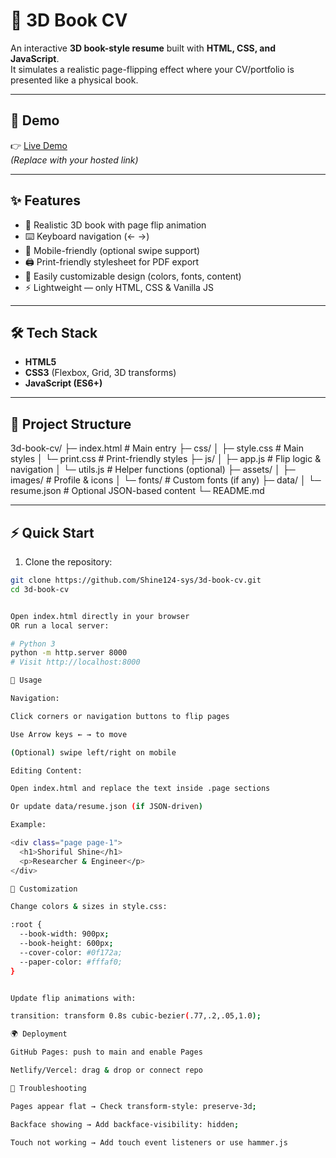 # 📖 3D Book CV

An interactive **3D book-style resume** built with **HTML, CSS, and JavaScript**.  
It simulates a realistic page-flipping effect where your CV/portfolio is presented like a physical book.

---

## 🚀 Demo
👉 [Live Demo](https://your-username.github.io/3d-book-cv/)  
*(Replace with your hosted link)*

---

## ✨ Features
- 📘 Realistic 3D book with page flip animation  
- ⌨️ Keyboard navigation (← →)  
- 📱 Mobile-friendly (optional swipe support)  
- 🖨️ Print-friendly stylesheet for PDF export  
- 🎨 Easily customizable design (colors, fonts, content)  
- ⚡ Lightweight — only HTML, CSS & Vanilla JS  

---

## 🛠️ Tech Stack
- **HTML5**  
- **CSS3** (Flexbox, Grid, 3D transforms)  
- **JavaScript (ES6+)**  

---

## 📂 Project Structure
3d-book-cv/
├─ index.html # Main entry
├─ css/
│ ├─ style.css # Main styles
│ └─ print.css # Print-friendly styles
├─ js/
│ ├─ app.js # Flip logic & navigation
│ └─ utils.js # Helper functions (optional)
├─ assets/
│ ├─ images/ # Profile & icons
│ └─ fonts/ # Custom fonts (if any)
├─ data/
│ └─ resume.json # Optional JSON-based content
└─ README.md


---

## ⚡ Quick Start

1. Clone the repository:
```bash
git clone https://github.com/Shine124-sys/3d-book-cv.git
cd 3d-book-cv


Open index.html directly in your browser
OR run a local server:

# Python 3
python -m http.server 8000
# Visit http://localhost:8000

📝 Usage

Navigation:

Click corners or navigation buttons to flip pages

Use Arrow keys ← → to move

(Optional) swipe left/right on mobile

Editing Content:

Open index.html and replace the text inside .page sections

Or update data/resume.json (if JSON-driven)

Example:

<div class="page page-1">
  <h1>Shoriful Shine</h1>
  <p>Researcher & Engineer</p>
</div>

🎨 Customization

Change colors & sizes in style.css:

:root {
  --book-width: 900px;
  --book-height: 600px;
  --cover-color: #0f172a;
  --paper-color: #fffaf0;
}


Update flip animations with:

transition: transform 0.8s cubic-bezier(.77,.2,.05,1.0);

🌍 Deployment

GitHub Pages: push to main and enable Pages

Netlify/Vercel: drag & drop or connect repo

🔧 Troubleshooting

Pages appear flat → Check transform-style: preserve-3d;

Backface showing → Add backface-visibility: hidden;

Touch not working → Add touch event listeners or use hammer.js